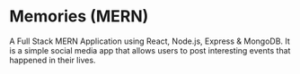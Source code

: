 # Memories (MERN)

A Full Stack MERN Application using React, Node.js, Express & MongoDB. It is a simple social media app that allows users to post interesting events that happened in their lives.
